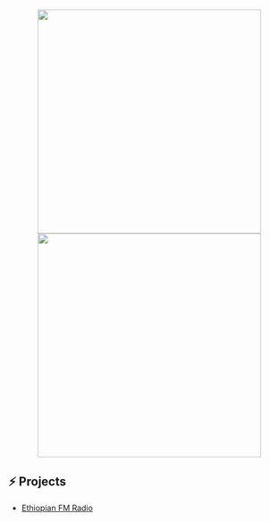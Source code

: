 <!-- <img align="left" src="https://orhun.dev/img/crow.png"> -->

<!-- ### Hey! -->
<br>



<p align = "center">
  <img src = "https://github-readme-stats.vercel.app/api?username=fasilminale&show_icons=true&theme=bear" width = 400>
  <img src = "https://github-readme-streak-stats.herokuapp.com?user=fasilminale&theme=dark&hide_border=true" width = 400>
</p>

## ⚡ Projects
- [Ethiopian FM Radio](https://web-fm-radio.herokuapp.com/)

